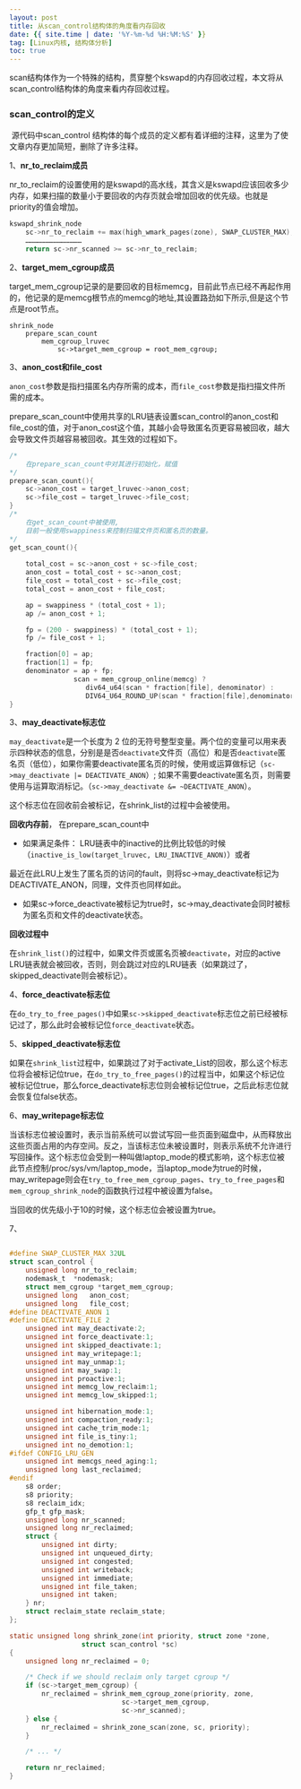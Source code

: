 ```yaml
---
layout: post
title: 从scan_control结构体的角度看内存回收
date: {{ site.time | date: '%Y-%m-%d %H:%M:%S' }}
tag: [Linux内核, 结构体分析]
toc: true
---
```


scan结构体作为一个特殊的结构，贯穿整个kswapd的内存回收过程，本文将从scan_control结构体的角度来看内存回收过程。

### scan_control的定义

​		源代码中scan_control 结构体的每个成员的定义都有着详细的注释，这里为了使文章内存更加简短，删除了许多注释。

1、**nr_to_reclaim成员**

nr_to_reclaim的设置使用的是kswapd的高水线，其含义是kswapd应该回收多少内存，如果扫描的数量小于要回收的内存页就会增加回收的优先级。也就是priority的值会增加。

```c
kswapd_shrink_node
	sc->nr_to_reclaim += max(high_wmark_pages(zone), SWAP_CLUSTER_MAX);
	……………………………………
	return sc->nr_scanned >= sc->nr_to_reclaim;
```

2、**target_mem_cgroup成员**

target_mem_cgroup记录的是要回收的目标memcg，目前此节点已经不再起作用的，他记录的是memcg根节点的memcg的地址,其设置路劲如下所示,但是这个节点是root节点。

```
shrink_node
	prepare_scan_count
		mem_cgroup_lruvec
			sc->target_mem_cgroup = root_mem_cgroup;
```

3、**anon_cost和file_cost**

​		`anon_cost`参数是指扫描匿名内存所需的成本，而`file_cost`参数是指扫描文件所需的成本。

 prepare_scan_count中使用共享的LRU链表设置scan_control的anon_cost和file_cost的值，对于anon_cost这个值，其越小会导致匿名页更容易被回收，越大会导致文件页越容易被回收。其生效的过程如下。

```c
/*
	在prepare_scan_count中对其进行初始化，赋值
*/
prepare_scan_count(){
    sc->anon_cost = target_lruvec->anon_cost;
	sc->file_cost = target_lruvec->file_cost;
}
/*
	在get_scan_count中被使用,
	目前一般使用swappiness来控制扫描文件页和匿名页的数量。
*/
get_scan_count(){
    
    total_cost = sc->anon_cost + sc->file_cost;
	anon_cost = total_cost + sc->anon_cost;
	file_cost = total_cost + sc->file_cost;
	total_cost = anon_cost + file_cost;

	ap = swappiness * (total_cost + 1);
	ap /= anon_cost + 1;

	fp = (200 - swappiness) * (total_cost + 1);
	fp /= file_cost + 1;

	fraction[0] = ap;
	fraction[1] = fp;
	denominator = ap + fp;
    			scan = mem_cgroup_online(memcg) ?
			       div64_u64(scan * fraction[file], denominator) :
			       DIV64_U64_ROUND_UP(scan * fraction[file],denominator);
}
```

3、**may_deactivate标志位**

 `may_deactivate`是一个长度为 2 位的无符号整型变量。两个位的变量可以用来表示四种状态的信息，分别是是否`deactivate`文件页（高位）和是否`deactivate`匿名页（低位），如果你需要deactivate匿名页的时候，使用或运算做标记（`sc->may_deactivate |= DEACTIVATE_ANON`）; 如果不需要deactivate匿名页，则需要使用与运算取消标记。（`sc->may_deactivate &= ~DEACTIVATE_ANON`）。

这个标志位在回收前会被标记，在shrink_list的过程中会被使用。

**回收内存前**， 在prepare_scan_count中

- 如果满足条件： LRU链表中的inactive的比例比较低的时候（`inactive_is_low(target_lruvec, LRU_INACTIVE_ANON)`）或者

最近在此LRU上发生了匿名页的访问的fault，则将sc->may_deactivate标记为DEACTIVATE_ANON，同理，文件页也同样如此。

- 如果sc->force_deactivate被标记为true时，sc->may_deactivate会同时被标为匿名页和文件的deactivate状态。

**回收过程中**

在`shrink_list()`的过程中，如果文件页或匿名页被`deactivate`，对应的active LRU链表就会被回收，否则，则会跳过对应的LRU链表（如果跳过了，skipped_deactivate则会被标记）。



4、**force_deactivate标志位**

在`do_try_to_free_pages()`中如果`sc->skipped_deactivate`标志位之前已经被标记过了，那么此时会被标记位`force_deactivate`状态。

5、**skipped_deactivate标志位**

如果在`shrink_list`过程中，如果跳过了对于activate_List的回收，那么这个标志位将会被标记位true，在`do_try_to_free_pages()`的过程当中，如果这个标记位被标记位true，那么force_deactivate标志位则会被标记位true，之后此标志位就会恢复位false状态。

6、**may_writepage标志位**

当该标志位被设置时，表示当前系统可以尝试写回一些页面到磁盘中，从而释放出这些页面占用的内存空间。反之，当该标志位未被设置时，则表示系统不允许进行写回操作。这个标志位会受到一种叫做laptop_mode的模式影响，这个标志位被此节点控制/proc/sys/vm/laptop_mode，当laptop_mode为true的时候，may_writepage则会在`try_to_free_mem_cgroup_pages`、`try_to_free_pages`和`mem_cgroup_shrink_node`的函数执行过程中被设置为false。

当回收的优先级小于10的时候，这个标志位会被设置为true。

7、

```c

#define SWAP_CLUSTER_MAX 32UL
struct scan_control {
	unsigned long nr_to_reclaim;
	nodemask_t	*nodemask;
	struct mem_cgroup *target_mem_cgroup;
	unsigned long	anon_cost;
	unsigned long	file_cost;
#define DEACTIVATE_ANON 1
#define DEACTIVATE_FILE 2
	unsigned int may_deactivate:2;
	unsigned int force_deactivate:1;
	unsigned int skipped_deactivate:1;
	unsigned int may_writepage:1;
	unsigned int may_unmap:1;
	unsigned int may_swap:1;
	unsigned int proactive:1;
	unsigned int memcg_low_reclaim:1;
	unsigned int memcg_low_skipped:1;

	unsigned int hibernation_mode:1;
	unsigned int compaction_ready:1;
	unsigned int cache_trim_mode:1;
	unsigned int file_is_tiny:1;
	unsigned int no_demotion:1;
#ifdef CONFIG_LRU_GEN
	unsigned int memcgs_need_aging:1;
	unsigned long last_reclaimed;
#endif
	s8 order;
	s8 priority;
	s8 reclaim_idx;
	gfp_t gfp_mask;
	unsigned long nr_scanned;
	unsigned long nr_reclaimed;
	struct {
		unsigned int dirty;
		unsigned int unqueued_dirty;
		unsigned int congested;
		unsigned int writeback;
		unsigned int immediate;
		unsigned int file_taken;
		unsigned int taken;
	} nr;
	struct reclaim_state reclaim_state;
};
```





```c
static unsigned long shrink_zone(int priority, struct zone *zone,
                  struct scan_control *sc)
{
    unsigned long nr_reclaimed = 0;

    /* Check if we should reclaim only target cgroup */
    if (sc->target_mem_cgroup) {
        nr_reclaimed = shrink_mem_cgroup_zone(priority, zone,
                            sc->target_mem_cgroup,
                            sc->nr_scanned);
    } else {
        nr_reclaimed = shrink_zone_scan(zone, sc, priority);
    }

    /* ... */

    return nr_reclaimed;
}

```

